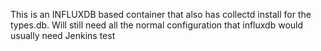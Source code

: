 This is an INFLUXDB based container that also has collectd install for the types.db. Will still need all the normal configuration that influxdb would usually need
Jenkins test
